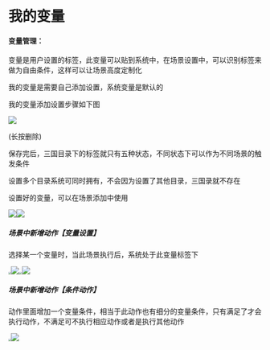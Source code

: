 # 我的变量

#### 变量管理：

变量是用户设置的标签，此变量可以贴到系统中，在场景设置中，可以识别标签来做为自由条件，这样可以让场景高度定制化

我的变量是需要自己添加设置，系统变量是默认的

我的变量添加设置步骤如下图

![](http://open.cspugoing.com/img/help/myVariables-1.gif)

(长按删除)

保存完后，三国目录下的标签就只有五种状态，不同状态下可以作为不同场景的触发条件

设置多个目录系统可同时拥有，不会因为设置了其他目录，三国录就不存在

设置好的变量，可以在场景添加中使用

![](http://open.cspugoing.com/img/help/myVariables-2.png)![](http://open.cspugoing.com/img/help/myVariables-3.png)



##### 场景中新增动作【变量设置】

选择某一个变量时，当此场景执行后，系统处于此变量标签下

<img src="http://open.cspugoing.com/img/help/myVariables-4.png" style="zoom:33%;" />![](http://open.cspugoing.com/img/help/myVariables-5.png)<img src="http://open.cspugoing.com/img/help/myVariables-4.png" style="zoom:33%;" />![](http://open.cspugoing.com/img/help/myVariables-5.png)



##### 场景中新增动作【条件动作】

动作里面增加一个变量条件，相当于此动作也有细分的变量条件，只有满足了才会执行动作，不满足可不执行相应动作或者是执行其他动作

<img src="http://open.cspugoing.com/img/help/myVariables-6.png" style="zoom:33%;" />![](http://open.cspugoing.com/img/help/myVariables-7.png)

